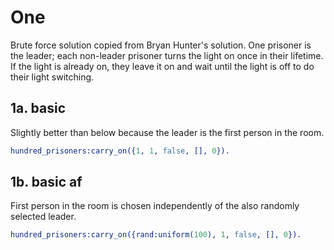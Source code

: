 # One

Brute force solution copied from Bryan Hunter's solution. One prisoner is the leader; each non-leader prisoner turns the light on once in their lifetime. If the light is already on, they leave it on and wait until the light is off to do their light switching.

## 1a. basic

Slightly better than below because the leader is the first person in the room.

```erlang
hundred_prisoners:carry_on({1, 1, false, [], 0}).
```

## 1b. basic af

First person in the room is chosen independently of the also randomly selected leader.

```erlang
hundred_prisoners:carry_on({rand:uniform(100), 1, false, [], 0}).
```